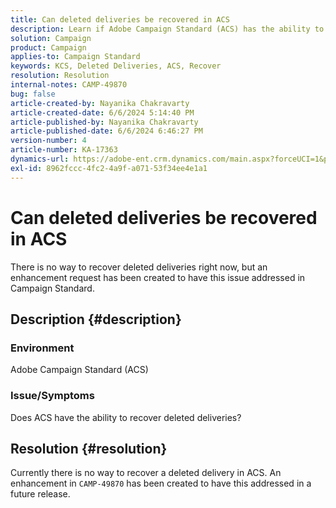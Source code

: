 ```yaml
---
title: Can deleted deliveries be recovered in ACS
description: Learn if Adobe Campaign Standard (ACS) has the ability to recover deleted deliveries.
solution: Campaign
product: Campaign
applies-to: Campaign Standard
keywords: KCS, Deleted Deliveries, ACS, Recover
resolution: Resolution
internal-notes: CAMP-49870
bug: false
article-created-by: Nayanika Chakravarty
article-created-date: 6/6/2024 5:14:40 PM
article-published-by: Nayanika Chakravarty
article-published-date: 6/6/2024 6:46:27 PM
version-number: 4
article-number: KA-17363
dynamics-url: https://adobe-ent.crm.dynamics.com/main.aspx?forceUCI=1&pagetype=entityrecord&etn=knowledgearticle&id=a278f240-2824-ef11-840a-00224809adb3
exl-id: 8962fccc-4fc2-4a9f-a071-53f34ee4e1a1
---
```

# Can deleted deliveries be recovered in ACS


There is no way to recover deleted deliveries right now, but an enhancement request has been created to have this issue addressed in Campaign Standard.

## Description {#description}


### <b>Environment</b>

Adobe Campaign Standard (ACS)

### <b>Issue/Symptoms</b>

Does ACS have the ability to recover deleted deliveries?


## Resolution {#resolution}


Currently there is no way to recover a deleted delivery in ACS. An enhancement in `CAMP-49870` has been created to have this addressed in a future release.
